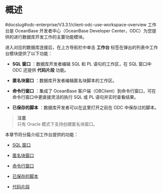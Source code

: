 概述 
=======================
#docslug#odc-enterprise/V3.3.1/client-odc-use-workspace-overview
工作台是 OceanBase 开发者中心（OceanBase Developer Center，ODC）为您提供的进行数据库开发工作的主要功能模块。

进入对应的数据库连接后，在上方导航栏中单击 **工作台** 标签在弹出的列表中工作台模块提供了以下功能：

* **SQL 窗口** ：数据库开发者编辑 SQL 和 PL 语句的工作区，在 SQL 窗口中 ODC 还提供 **代码片段** 功能。

  

* **匿名块窗口** ：数据库开发者编辑匿名块脚本的工作区。

  

* **命令行窗口** ：集成了 OceanBase 客户端（OBClient）到命令行窗口，可在命令行窗口中更直接灵活的执行 SQL 或 PL 语句并实时查看结果。

  

* **已保存的脚本** ：数据库开发者可以在这里打开之前在 ODC 中保存过的脚本。

  



> **注意**<br>
> 只有 Oracle 模式下支持创建匿名块窗口。

本章节将分篇介绍工作台提供的功能：

* [SQL 窗口](../4.client-odc-use-workspace/2.client-odc-sql-window.md)

  

* [匿名块窗口](../4.client-odc-use-workspace/3.client-odc-anonymous-block-window.md)

  

* [命令行窗口](../4.client-odc-use-workspace/4.client-odc-command-line-window.md)

  

* [已保存的脚本](../4.client-odc-use-workspace/5.client-odc-stored-scripts.md)

  

* [代码片段](../4.client-odc-use-workspace/6.client-odc-snippet.md)

  



